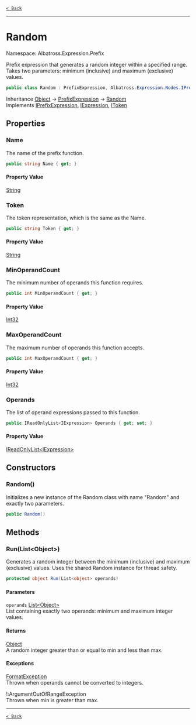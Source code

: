 [`< Back`](../../../)

---

# Random

Namespace: Albatross.Expression.Prefix

Prefix expression that generates a random integer within a specified range.
 Takes two parameters: minimum (inclusive) and maximum (exclusive) values.

```csharp
public class Random : PrefixExpression, Albatross.Expression.Nodes.IPrefixExpression, Albatross.Expression.Nodes.IExpression, Albatross.Expression.Nodes.IToken
```

Inheritance [Object](https://docs.microsoft.com/en-us/dotnet/api/system.object) → [PrefixExpression](./albatross/expression/prefix/prefixexpression) → [Random](./albatross/expression/prefix/random)<br>
Implements [IPrefixExpression](./albatross/expression/nodes/iprefixexpression), [IExpression](./albatross/expression/nodes/iexpression), [IToken](./albatross/expression/nodes/itoken)

## Properties

### **Name**

The name of the prefix function.

```csharp
public string Name { get; }
```

#### Property Value

[String](https://docs.microsoft.com/en-us/dotnet/api/system.string)<br>

### **Token**

The token representation, which is the same as the Name.

```csharp
public string Token { get; }
```

#### Property Value

[String](https://docs.microsoft.com/en-us/dotnet/api/system.string)<br>

### **MinOperandCount**

The minimum number of operands this function requires.

```csharp
public int MinOperandCount { get; }
```

#### Property Value

[Int32](https://docs.microsoft.com/en-us/dotnet/api/system.int32)<br>

### **MaxOperandCount**

The maximum number of operands this function accepts.

```csharp
public int MaxOperandCount { get; }
```

#### Property Value

[Int32](https://docs.microsoft.com/en-us/dotnet/api/system.int32)<br>

### **Operands**

The list of operand expressions passed to this function.

```csharp
public IReadOnlyList<IExpression> Operands { get; set; }
```

#### Property Value

[IReadOnlyList&lt;IExpression&gt;](https://docs.microsoft.com/en-us/dotnet/api/system.collections.generic.ireadonlylist-1)<br>

## Constructors

### **Random()**

Initializes a new instance of the Random class with name "Random" and exactly two parameters.

```csharp
public Random()
```

## Methods

### **Run(List&lt;Object&gt;)**

Generates a random integer between the minimum (inclusive) and maximum (exclusive) values.
 Uses the shared Random instance for thread safety.

```csharp
protected object Run(List<object> operands)
```

#### Parameters

`operands` [List&lt;Object&gt;](https://docs.microsoft.com/en-us/dotnet/api/system.collections.generic.list-1)<br>
List containing exactly two operands: minimum and maximum integer values.

#### Returns

[Object](https://docs.microsoft.com/en-us/dotnet/api/system.object)<br>
A random integer greater than or equal to min and less than max.

#### Exceptions

[FormatException](https://docs.microsoft.com/en-us/dotnet/api/system.formatexception)<br>
Thrown when operands cannot be converted to integers.

!:ArgumentOutOfRangeException<br>
Thrown when min is greater than max.

---

[`< Back`](../../../)
